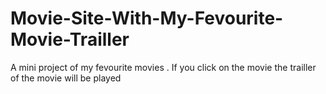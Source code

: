 # Movie-Site-With-My-Fevourite-Movie-Trailler
A mini project of my fevourite movies . If you click on the movie the trailler of the movie will be played
